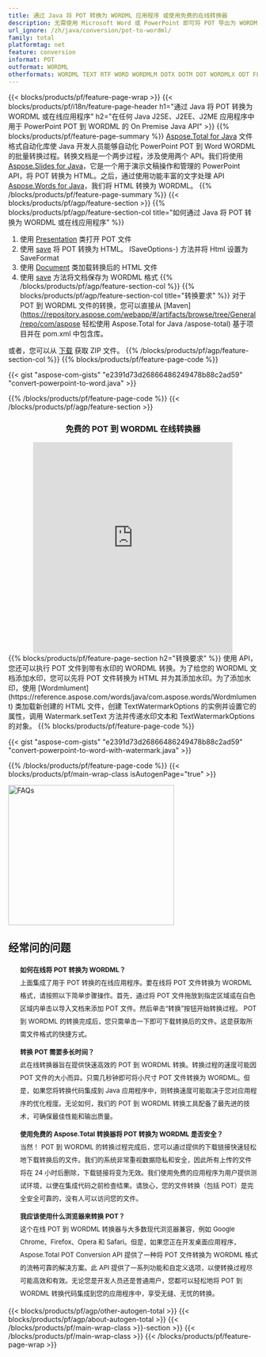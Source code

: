```yaml
---
title: 通过 Java 将 POT 转换为 WORDML 应用程序 或使用免费的在线转换器 
description: 无需使用 Microsoft Word 或 PowerPoint 即可将 POT 导出为 WORDML 的 Java API 或在线。在集成代码之前快速测试免费的 POT 到 CSV 在线转换器。 
url_ignore: /zh/java/conversion/pot-to-wordml/
family: total
platformtag: net
feature: conversion
informat: POT
outformat: WORDML
otherformats: WORDML TEXT RTF WORD WORDMLM DOTX DOTM DOT WORDMLX ODT FLATOPC OTT
---
```

{{< blocks/products/pf/feature-page-wrap >}}
{{< blocks/products/pf/i18n/feature-page-header h1="通过 Java 将 POT 转换为 WORDML 或在线应用程序" h2="在任何 Java J2SE、J2EE、J2ME 应用程序中用于 PowerPoint POT 到 WORDML 的 On Premise Java API" >}}
{{% blocks/products/pf/feature-page-summary %}}
[Aspose.Total for Java](https://products.aspose.com/total/java/) 文件格式自动化库使 Java 开发人员能够自动化 PowerPoint POT 到 Word WORDML 的批量转换过程。转换文档是一个两步过程，涉及使用两个 API。我们将使用 [Aspose.Slides for Java](https://products.aspose.com/slides/java/)，它是一个用于演示文稿操作和管理的 PowerPoint API，将 POT 转换为 HTML。之后，通过使用功能丰富的文字处理 API [Aspose.Words for Java](https://products.aspose.com/words/java/)，我们将 HTML 转换为 WORDML。
{{% /blocks/products/pf/feature-page-summary  %}}
{{< blocks/products/pf/agp/feature-section >}}
{{% blocks/products/pf/agp/feature-section-col title="如何通过 Java 将 POT 转换为 WORDML 或在线应用程序" %}}
1. 使用 [Presentation](https://reference.aspose.com/slides/java/com.aspose.slides/Presentation) 类打开 POT 文件
2. 使用 [save](https://reference.aspose.com/slides/java/com.aspose.slides/Presentation#save-java.lang.String-int-com.aspose.slides) 将 POT 转换为 HTML。 ISaveOptions-) 方法并将 Html 设置为 SaveFormat
3. 使用 [Document](https://reference.aspose.com/words/java/com.aspose.words/Document) 类加载转换后的 HTML 文件
4. 使用 [save](https://reference.aspose.com/words/java/com.aspose.words/Document#save(java.lang.String,int)) 方法将文档保存为 WORDML 格式
{{% /blocks/products/pf/agp/feature-section-col %}}
{{% blocks/products/pf/agp/feature-section-col title="转换要求" %}}
对于 POT 到 WORDML 文件的转换，您可以直接从 [Maven](https://repository.aspose.com/webapp/#/artifacts/browse/tree/General/repo/com/aspose 轻松使用 Aspose.Total for Java /aspose-total) 基于项目并在 pom.xml 中包含库。

或者，您可以从 [下载](https://releases.aspose.com/total/java) 获取 ZIP 文件。
{{% /blocks/products/pf/agp/feature-section-col %}}
{{% blocks/products/pf/feature-page-code %}}

{{< gist "aspose-com-gists" "e2391d73d26866486249478b88c2ad59" "convert-powerpoint-to-word.java" >}}


{{% /blocks/products/pf/feature-page-code %}}
{{< /blocks/products/pf/agp/feature-section >}}

<div class="container-fluid agp-content bg-white aboutfile box-1 vh100 section nopbtm">
<div class=container>
<div class=row>
<div class="demobox tc col-md-12 padding-0" align="center">

<h3>免费的 POT 到 WORDML 在线转换器</h3>

<iframe style="border: none; height: 426px;" scrolling="no" src="https://total-conversion-app-65z5r2lp.qa.k8s.dynabic.com/?to=wordml&from=pot" id="child-iframe" width="80%"></iframe>

</div></div>
</div></div>
{{% blocks/products/pf/feature-page-section  h2="转换要求" %}}
使用 API，您还可以执行 POT 文件到带有水印的 WORDML 转换。为了给您的 WORDML 文档添加水印，您可以先将 POT 文件转换为 HTML 并为其添加水印。为了添加水印，使用 [Wordmlument](https://reference.aspose.com/words/java/com.aspose.words/Wordmlument) 类加载新创建的 HTML 文件，创建 TextWatermarkOptions 的实例并设置它的属性，调用 Watermark.setText 方法并传递水印文本和 TextWatermarkOptions 的对象。  
{{% blocks/products/pf/feature-page-code %}}

{{< gist "aspose-com-gists" "e2391d73d26866486249478b88c2ad59" "convert-powerpoint-to-word-with-watermark.java" >}}

{{% /blocks/products/pf/feature-page-code  %}}
{{< blocks/products/pf/main-wrap-class isAutogenPage="true" >}}
<style>.howtolist li{margin-right: 0!important;line-height: 26px;position: relative;margin-bottom: 10px;font-size: 13px;list-style-type: none;}</style>
<div class="col-md-12 tl bg-gray-dark howtolist section">
  <a class="anchor" name="faqpage"></a>
  <div class="container tl dflex" itemscope="" itemtype="https://schema.org/FAQPage">
      <div class="col-md-4 howtosectiongfx">
          <img class="social-panel-hide-on-mobile" src="https://www.groupdocs.cloud/templates/brand/images/groupdocs/conversion/groupdocs_conversion-brand.png" alt="FAQs" width="335" height="283">
      </div>
      <div class="howtosection col-md-8">
          <div>
              <h2>经常问的问题</h2>
              <ul>
                  <li itemscope="" itemprop="mainEntity" itemtype="https://schema.org/Question">
                      <div>
                          <span itemprop="name"><b>如何在线将 POT 转换为 WORDML？</b></span>
                      </div>
                      <div itemscope="" itemprop="acceptedAnswer" itemtype="https://schema.org/Answer">
                          <span itemprop="text">上面集成了用于 POT 转换的在线应用程序。要在线将 POT 文件转换为 WORDML 格式，请按照以下简单步骤操作。首先，通过将 POT 文件拖放到指定区域或在白色区域内单击以导入文档来添加 POT 文件。然后单击“转换”按钮开始转换过程。 POT 到 WORDML 的转换完成后，您只需单击一下即可下载转换后的文件。这是获取所需文件格式的快捷方式。</span>
                      </div>
                  </li>
                  <li itemscope="" itemprop="mainEntity" itemtype="https://schema.org/Question">
                      <div>
                          <span itemprop="name"><b>转换 POT 需要多长时间？</b></span>
                      </div>
                      <div itemscope="" itemprop="acceptedAnswer" itemtype="https://schema.org/Answer">
                          <span itemprop="text">此在线转换器旨在提供快速高效的 POT 到 WORDML 转换。转换过程的速度可能因 POT 文件的大小而异。只需几秒钟即可将小尺寸 POT 文件转换为 WORDML。但是，如果您将转换代码集成到 Java 应用程序中，则转换速度可能取决于您对应用程序的优化程度。无论如何，我们的 POT 到 WORDML 转换工具配备了最先进的技术，可确保最佳性能和输出质量。</span>
                      </div>
                  </li>
                  <li itemscope="" itemprop="mainEntity" itemtype="https://schema.org/Question">
                      <div>
                          <span itemprop="name"><b>使用免费的 Aspose.Total 转换器将 POT 转换为 WORDML 是否安全？</b></span>
                      </div>
                      <div itemscope="" itemprop="acceptedAnswer" itemtype="https://schema.org/Answer">
                          <span itemprop="text">当然！ POT 到 WORDML 的转换过程完成后，您可以通过提供的下载链接快速轻松地下载转换后的文件。我们的系统非常重视数据隐私和安全，因此所有上传的文件将在 24 小时后删除，下载链接将变为无效。我们使用免费的应用程序为用户提供测试环境，以便在集成代码之前检查结果。请放心，您的文件转换（包括 POT）是完全安全可靠的，没有人可以访问您的文件。</span>
                      </div>
                  </li>                 
                  <li itemscope="" itemprop="mainEntity" itemtype="https://schema.org/Question">
                      <div>
                          <span itemprop="name"><b>我应该使用什么浏览器来转换 POT？</b></span>
                      </div>
                      <div itemscope="" itemprop="acceptedAnswer" itemtype="https://schema.org/Answer">
                          <span itemprop="text">这个在线 POT 到 WORDML 转换器与大多数现代浏览器兼容，例如 Google Chrome、Firefox、Opera 和 Safari。但是，如果您正在开发桌面应用程序，Aspose.Total POT Conversion API 提供了一种将 POT 文件转换为 WORDML 格式的流畅可靠的解决方案。此 API 提供了一系列功能和自定义选项，以使转换过程尽可能高效和有效。无论您是开发人员还是普通用户，您都可以轻松地将 POT 到 WORDML 转换代码集成到您的应用程序中，享受无缝、无忧的转换。</span>
                      </div>
                  </li>
              </ul>
          </div>
      </div>
  </div>
{{< blocks/products/pf/agp/other-autogen-total >}}
{{< blocks/products/pf/agp/about-autogen-total >}}
{{< /blocks/products/pf/main-wrap-class >}}-section >}}
{{< /blocks/products/pf/main-wrap-class >}}
{{< /blocks/products/pf/feature-page-wrap >}}